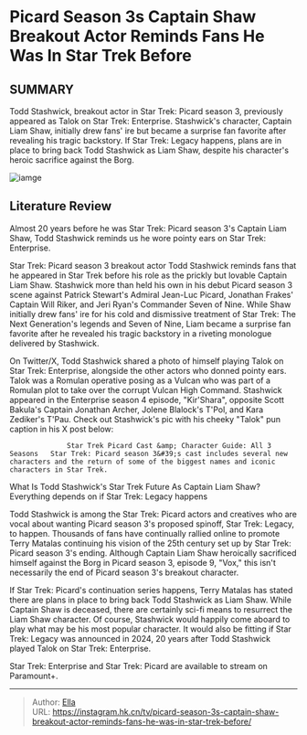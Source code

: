 # Picard Season 3s Captain Shaw Breakout Actor Reminds Fans He Was In Star Trek Before


## SUMMARY 



  Todd Stashwick, breakout actor in Star Trek: Picard season 3, previously appeared as Talok on Star Trek: Enterprise.   Stashwick&#39;s character, Captain Liam Shaw, initially drew fans&#39; ire but became a surprise fan favorite after revealing his tragic backstory.   If Star Trek: Legacy happens, plans are in place to bring back Todd Stashwick as Liam Shaw, despite his character&#39;s heroic sacrifice against the Borg.  

![iamge](https://static1.srcdn.com/wordpress/wp-content/uploads/2023/02/star-trek-talok-romulan-picard-season-3-liam-shaw.jpg)

## Literature Review
Almost 20 years before he was Star Trek: Picard season 3&#39;s Captain Liam Shaw, Todd Stashwick reminds us he wore pointy ears on Star Trek: Enterprise.




Star Trek: Picard season 3 breakout actor Todd Stashwick reminds fans that he appeared in Star Trek before his role as the prickly but lovable Captain Liam Shaw. Stashwick more than held his own in his debut Picard season 3 scene against Patrick Stewart&#39;s Admiral Jean-Luc Picard, Jonathan Frakes&#39; Captain Will Riker, and Jeri Ryan&#39;s Commander Seven of Nine. While Shaw initially drew fans&#39; ire for his cold and dismissive treatment of Star Trek: The Next Generation&#39;s legends and Seven of Nine, Liam became a surprise fan favorite after he revealed his tragic backstory in a riveting monologue delivered by Stashwick.




On Twitter/X, Todd Stashwick shared a photo of himself playing Talok on Star Trek: Enterprise, alongside the other actors who donned pointy ears. Talok was a Romulan operative posing as a Vulcan who was part of a Romulan plot to take over the corrupt Vulcan High Command. Stashwick appeared in the Enterprise season 4 episode, &#34;Kir&#39;Shara&#34;, opposite Scott Bakula&#39;s Captain Jonathan Archer, Jolene Blalock&#39;s T&#39;Pol, and Kara Zediker&#39;s T&#39;Pau. Check out Stashwick&#39;s pic with his cheeky &#34;Talok&#34; pun caption in his X post below:


 

                  Star Trek Picard Cast &amp; Character Guide: All 3 Seasons   Star Trek: Picard season 3&#39;s cast includes several new characters and the return of some of the biggest names and iconic characters in Star Trek.    





 What Is Todd Stashwick&#39;s Star Trek Future As Captain Liam Shaw? 
Everything depends on if Star Trek: Legacy happens
         

Todd Stashwick is among the Star Trek: Picard actors and creatives who are vocal about wanting Picard season 3&#39;s proposed spinoff, Star Trek: Legacy, to happen. Thousands of fans have continually rallied online to promote Terry Matalas continuing his vision of the 25th century set up by Star Trek: Picard season 3&#39;s ending. Although Captain Liam Shaw heroically sacrificed himself against the Borg in Picard season 3, episode 9, &#34;Vox,&#34; this isn&#39;t necessarily the end of Picard season 3&#39;s breakout character.

If Star Trek: Picard&#39;s continuation series happens, Terry Matalas has stated there are plans in place to bring back Todd Stashwick as Liam Shaw. While Captain Shaw is deceased, there are certainly sci-fi means to resurrect the Liam Shaw character. Of course, Stashwick would happily come aboard to play what may be his most popular character. It would also be fitting if Star Trek: Legacy was announced in 2024, 20 years after Todd Stashwick played Talok on Star Trek: Enterprise.






Star Trek: Enterprise and Star Trek: Picard are available to stream on Paramount&#43;.






---

> Author: [Ella](https://instagram.hk.cn/)  
> URL: https://instagram.hk.cn/tv/picard-season-3s-captain-shaw-breakout-actor-reminds-fans-he-was-in-star-trek-before/  


